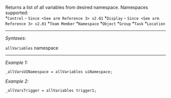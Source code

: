 Returns a list of all variables from desired namespace. Namespaces supported:<br>
*`Control` - `Since <See arm Reference 3> v2.01`
*`Display` - `Since <See arm Reference 3> v2.01`
*`Team Member`
*`Namespace`
*`Object`
*`Group`
*`Task`
*`Location`


---
*Syntaxes:*

`allVariables` namespace

---
*Example 1:*

```sqf
_allVarsUINamespace = allVariables uiNamespace;
```

*Example 2:*

```sqf
_allVarsTrigger = allVariables trigger1;
```